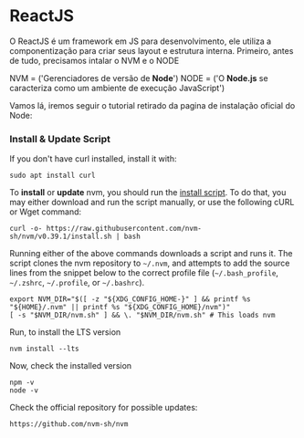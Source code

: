# ReactJS

O ReactJS é um framework em JS para desenvolvimento, ele utiliza a componentização para criar seus layout e estrutura interna.
Primeiro, antes de tudo, precisamos intalar o NVM e o NODE 

NVM = ('Gerenciadores de versão de **Node**') 
NODE = ('O **Node.js** se caracteriza como um ambiente de execução JavaScript')

Vamos lá, iremos seguir o tutorial retirado da pagina de instalação oficial do Node:

### Install & Update Script

If you don't have curl installed, install it with:

```
sudo apt install curl
```

To **install** or **update** nvm, you should run the [install script](https://github.com/nvm-sh/nvm/blob/v0.39.1/install.sh). To do that, you may either download and run the script manually, or use the following cURL or Wget command:

```
curl -o- https://raw.githubusercontent.com/nvm-sh/nvm/v0.39.1/install.sh | bash
```

Running either of the above commands downloads a script and runs it. The script clones the nvm repository to `~/.nvm`, and attempts to add the source lines from the snippet below to the correct profile file (`~/.bash_profile`, `~/.zshrc`, `~/.profile`, or `~/.bashrc`).

```
export NVM_DIR="$([ -z "${XDG_CONFIG_HOME-}" ] && printf %s "${HOME}/.nvm" || printf %s "${XDG_CONFIG_HOME}/nvm")"
[ -s "$NVM_DIR/nvm.sh" ] && \. "$NVM_DIR/nvm.sh" # This loads nvm
```

Run, to install the LTS version

```
nvm install --lts
```

Now, check the installed version

```
npm -v
node -v
```

Check the official repository for possible updates:

```
https://github.com/nvm-sh/nvm
```